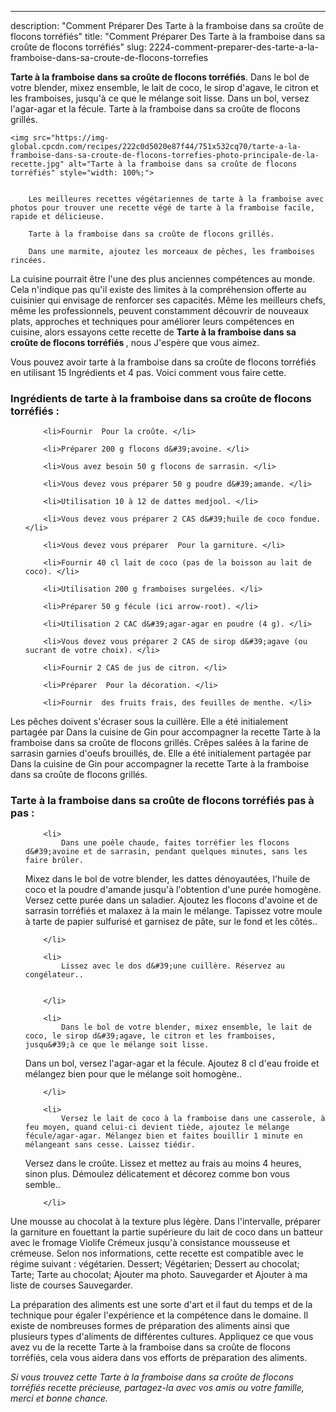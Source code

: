 ---
description: "Comment Préparer Des Tarte à la framboise dans sa croûte de flocons torréfiés"
title: "Comment Préparer Des Tarte à la framboise dans sa croûte de flocons torréfiés"
slug: 2224-comment-preparer-des-tarte-a-la-framboise-dans-sa-croute-de-flocons-torrefies

<p>
	<strong>Tarte à la framboise dans sa croûte de flocons torréfiés</strong>. 
	Dans le bol de votre blender, mixez ensemble, le lait de coco, le sirop d&#39;agave, le citron et les framboises, jusqu&#39;à ce que le mélange soit lisse. Dans un bol, versez l&#39;agar-agar et la fécule. Tarte à la framboise dans sa croûte de flocons grillés.
</p>
<p>
	
	<img src="https://img-global.cpcdn.com/recipes/222c0d5020e87f44/751x532cq70/tarte-a-la-framboise-dans-sa-croute-de-flocons-torrefies-photo-principale-de-la-recette.jpg" alt="Tarte à la framboise dans sa croûte de flocons torréfiés" style="width: 100%;">
	
	
		Les meilleures recettes végétariennes de tarte à la framboise avec photos pour trouver une recette végé de tarte à la framboise facile, rapide et délicieuse.
	
		Tarte à la framboise dans sa croûte de flocons grillés.
	
		Dans une marmite, ajoutez les morceaux de pêches, les framboises rincées.
	
</p>

La cuisine pourrait être l'une des plus anciennes compétences au monde. Cela n'indique pas qu'il existe des limites à la compréhension offerte au cuisinier qui envisage de renforcer ses capacités. Même les meilleurs chefs, même les professionnels, peuvent constamment découvrir de nouveaux plats, approches et techniques pour améliorer leurs compétences en cuisine, alors essayons cette recette de <strong> Tarte à la framboise dans sa croûte de flocons torréfiés </strong>, nous J'espère que vous aimez.

<!--inarticleads1-->

Vous pouvez avoir tarte à la framboise dans sa croûte de flocons torréfiés en utilisant 15 Ingrédients et 4 pas. Voici comment vous faire cette.

<h3>Ingrédients de tarte à la framboise dans sa croûte de flocons torréfiés :</h3>

<ol>
	
		<li>Fournir  Pour la croûte. </li>
	
		<li>Préparer 200 g flocons d&#39;avoine. </li>
	
		<li>Vous avez besoin 50 g flocons de sarrasin. </li>
	
		<li>Vous devez vous préparer 50 g poudre d&#39;amande. </li>
	
		<li>Utilisation 10 à 12 de dattes medjool. </li>
	
		<li>Vous devez vous préparer 2 CAS d&#39;huile de coco fondue. </li>
	
		<li>Vous devez vous préparer  Pour la garniture. </li>
	
		<li>Fournir 40 cl lait de coco (pas de la boisson au lait de coco). </li>
	
		<li>Utilisation 200 g framboises surgelées. </li>
	
		<li>Préparer 50 g fécule (ici arrow-root). </li>
	
		<li>Utilisation 2 CAC d&#39;agar-agar en poudre (4 g). </li>
	
		<li>Vous devez vous préparer 2 CAS de sirop d&#39;agave (ou sucrant de votre choix). </li>
	
		<li>Fournir 2 CAS de jus de citron. </li>
	
		<li>Préparer  Pour la décoration. </li>
	
		<li>Fournir  des fruits frais, des feuilles de menthe. </li>
	
</ol>

Les pêches doivent s&#39;écraser sous la cuillère. Elle a été initialement partagée par Dans la cuisine de Gin pour accompagner la recette Tarte à la framboise dans sa croûte de flocons grillés. Crêpes salées à la farine de sarrasin garnies d&#39;oeufs brouillés, de. Elle a été initialement partagée par Dans la cuisine de Gin pour accompagner la recette Tarte à la framboise dans sa croûte de flocons grillés. 

<!--inarticleads2-->

<h3>Tarte à la framboise dans sa croûte de flocons torréfiés pas à pas :</h3>

<ol>
	
		<li>
			Dans une poêle chaude, faites torréfier les flocons d&#39;avoine et de sarrasin, pendant quelques minutes, sans les faire brûler.
Mixez dans le bol de votre blender, les dattes dénoyautées, l&#39;huile de coco et la poudre d&#39;amande jusqu&#39;à l&#39;obtention d&#39;une purée homogène. Versez cette purée dans un saladier.
Ajoutez les flocons d&#39;avoine et de sarrasin torréfiés et malaxez à la main le mélange.
Tapissez votre moule à tarte de papier sulfurisé et garnisez de pâte, sur le fond et les côtés..
			
			
		</li>
	
		<li>
			Lissez avec le dos d&#39;une cuillère. Réservez au congélateur..
			
			
		</li>
	
		<li>
			Dans le bol de votre blender, mixez ensemble, le lait de coco, le sirop d&#39;agave, le citron et les framboises, jusqu&#39;à ce que le mélange soit lisse.
Dans un bol, versez l&#39;agar-agar et la fécule. Ajoutez 8 cl d&#39;eau froide et mélangez bien pour que le mélange soit homogène..
			
			
		</li>
	
		<li>
			Versez le lait de coco à la framboise dans une casserole, à feu moyen, quand celui-ci devient tiède, ajoutez le mélange fécule/agar-agar. Mélangez bien et faites bouillir 1 minute en mélangeant sans cesse. Laissez tiédir.
Versez dans le croûte. Lissez et mettez au frais au moins 4 heures, sinon plus.
Démoulez délicatement et décorez comme bon vous semble..
			
			
		</li>
	
</ol>

Une mousse au chocolat à la texture plus légère. Dans l&#39;intervalle, préparer la garniture en fouettant la partie supérieure du lait de coco dans un batteur avec le fromage Violife Crémeux jusqu&#39;à consistance mousseuse et crémeuse. Selon nos informations, cette recette est compatible avec le régime suivant : végétarien. Dessert; Végétarien; Dessert au chocolat; Tarte; Tarte au chocolat; Ajouter ma photo. Sauvegarder et Ajouter à ma liste de courses Sauvegarder. 

<!--inarticleads1-->

<p>
La préparation des aliments est une sorte d'art et il faut du temps et de la technique pour égaler l'expérience et la compétence dans le domaine. Il existe de nombreuses formes de préparation des aliments ainsi que plusieurs types d'aliments de différentes cultures. Appliquez ce que vous avez vu de la recette Tarte à la framboise dans sa croûte de flocons torréfiés, cela vous aidera dans vos efforts de préparation des aliments.
</p>

<p>
<i>Si vous trouvez cette Tarte à la framboise dans sa croûte de flocons torréfiés recette précieuse, partagez-la avec vos amis ou votre famille, merci et bonne chance.</i>
</p>

